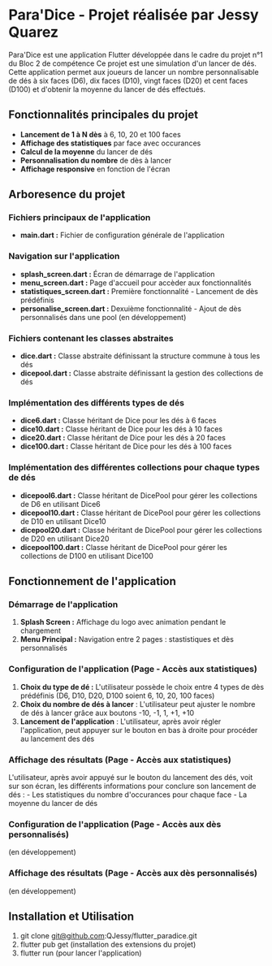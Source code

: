 # Para'Dice - Projet réalisée par Jessy Quarez

Para'Dice est une application Flutter développée dans le cadre du projet n°1 du Bloc 2 de compétence
Ce projet est une simulation d'un lancer de dés. 
Cette application permet aux joueurs de lancer un nombre personnalisable de dés à six faces (D6), dix faces (D10), vingt faces (D20) et cent faces (D100) et d'obtenir la moyenne du lancer de dés effectués.

## Fonctionnalités principales du projet
- **Lancement de 1 à N dès** à 6, 10, 20 et 100 faces
- **Affichage des statistiques** par face avec occurances
- **Calcul de la moyenne** du lancer de dés
- **Personnalisation du nombre** de dès à lancer
- **Affichage responsive** en fonction de l'écran

## Arboresence du projet

### Fichiers principaux de l'application
- **main.dart :** Fichier de configuration générale de l'application

### Navigation sur l'application
- **splash_screen.dart :** Écran de démarrage de l'application
- **menu_screen.dart :** Page d'accueil pour accèder aux fonctionnalités
- **statistiques_screen.dart :** Première fonctionnalité - Lancement de dès prédéfinis
- **personalise_screen.dart :** Dexuième fonctionnalité - Ajout de dès personnalisés dans une pool (en développement)

### Fichiers contenant les classes abstraites
- **dice.dart :** Classe abstraite définissant la structure commune à tous les dés
- **dicepool.dart :** Classe abstraite définissant la gestion des collections de dés

### Implémentation des différents types de dés
- **dice6.dart :** Classe héritant de Dice pour les dés à 6 faces
- **dice10.dart :** Classe héritant de Dice pour les dés à 10 faces
- **dice20.dart :** Classe héritant de Dice pour les dés à 20 faces
- **dice100.dart :** Classe héritant de Dice pour les dés à 100 faces

### Implémentation des différentes collections pour chaque types de dés
- **dicepool6.dart :** Classe héritant de DicePool pour gérer les collections de D6 en utilisant Dice6
- **dicepool10.dart :** Classe héritant de DicePool pour gérer les collections de D10 en utilisant Dice10
- **dicepool20.dart :** Classe héritant de DicePool pour gérer les collections de D20 en utilisant Dice20
- **dicepool100.dart :** Classe héritant de DicePool pour gérer les collections de D100 en utilisant Dice100

## Fonctionnement de l'application

### Démarrage de l'application
1) **Splash Screen :** Affichage du logo avec animation pendant le chargement
2) **Menu Principal :** Navigation entre 2 pages : stastistiques et dès personnalisés

### Configuration de l'application (Page - Accès aux statistiques)
1) **Choix du type de dé :** L'utilisateur possède le choix entre 4 types de dès prédéfinis (D6, D10, D20, D100 soient 6, 10, 20, 100 faces)
2) **Choix du nombre de dés à lancer** : L'utilisateur peut ajuster le nombre de dés à lancer grâce aux boutons -10, -1, 1, +1, +10
3) **Lancement de l'application** : L'utilisateur, après avoir régler l'application, peut appuyer sur le bouton en bas à droite pour procéder au lancement des dés

### Affichage des résultats (Page - Accès aux statistiques)
L'utilisateur, après avoir appuyé sur le bouton du lancement des dés, voit sur son écran, les différents informations pour conclure son lancement de dés :
    - Les statistiques du nombre d'occurances pour chaque face
    - La moyenne du lancer de dés

### Configuration de l'application (Page - Accès aux dès personnalisés)
(en développement)

### Affichage des résultats (Page - Accès aux dès personnalisés)
(en développement)

## Installation et Utilisation
1) git clone git@github.com:QJessy/flutter_paradice.git
2) flutter pub get (installation des extensions du projet)
3) flutter run (pour lancer l'application)
